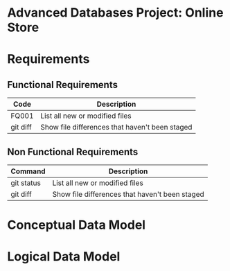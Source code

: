 # Advanced Databases Project: Online Store

# Requirements

## Functional Requirements

| Code | Description |
| --- | --- |
| FQ001 | List all new or modified files |
| git diff | Show file differences that haven't been staged |

## Non Functional Requirements

| Command | Description |
| --- | --- |
| git status | List all new or modified files |
| git diff | Show file differences that haven't been staged |

# Conceptual Data Model

# Logical Data Model